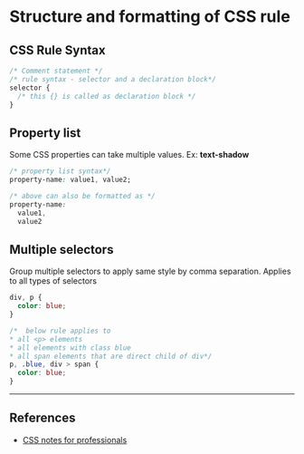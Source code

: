 # Structure and formatting of CSS rule

## CSS Rule Syntax

```CSS
/* Comment statement */
/* rule syntax - selector and a declaration block*/
selector {
  /* this {} is called as declaration block */
}
```

## Property list

Some CSS properties can take multiple values. Ex: **text-shadow**

```CSS
/* property list syntax*/
property-name: value1, value2;

/* above can also be formatted as */
property-name:
  value1,
  value2
```

## Multiple selectors

Group multiple selectors to apply same style by comma separation. Applies to all types of selectors

```CSS
div, p {
  color: blue;
}

/*  below rule applies to
* all <p> elements
* all elements with class blue
* all span elements that are direct child of div*/
p, .blue, div > span {
  color: blue;
}
```

---

## References

* [CSS notes for professionals](https://books.goalkicker.com/CSSBook/)
